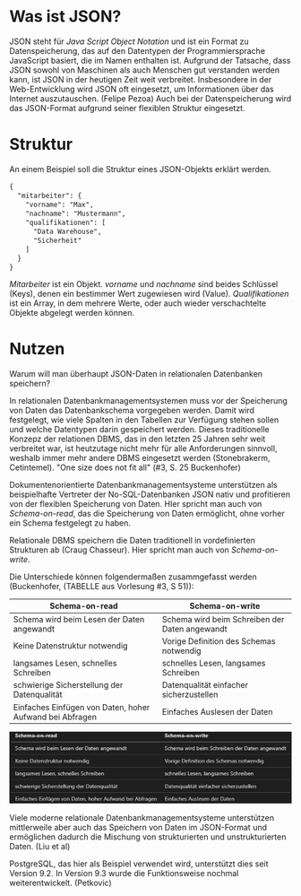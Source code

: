 # Was ist JSON?
JSON steht für *Java Script Object Notation* und ist ein Format zu Datenspeicherung, das auf den Datentypen der Programmiersprache JavaScript basiert, die im Namen enthalten ist. Aufgrund der Tatsache, dass JSON sowohl von Maschinen als auch Menschen gut verstanden werden kann, ist JSON in der heutigen Zeit weit verbreitet. Insbesondere in der Web-Entwicklung wird JSON oft eingesetzt, um Informationen über das Internet auszutauschen. (Felipe Pezoa)
Auch bei der Datenspeicherung wird das JSON-Format aufgrund seiner flexiblen Struktur eingesetzt. 

# Struktur
An einem Beispiel soll die Struktur eines JSON-Objekts erklärt werden.
```
{
  "mitarbeiter": {
    "vorname": "Max",
    "nachname": "Mustermann",
    "qualifikationen": [
      "Data Warehouse",
      "Sicherheit"
    ]
  }
}
```
*Mitarbeiter* ist ein Objekt. *vorname* und *nachname* sind beides Schlüssel (Keys), denen ein bestimmer Wert zugewiesen wird (Value). *Qualifikationen* ist ein Array, in dem mehrere Werte, oder auch wieder verschachtelte Objekte abgelegt werden können.


# Nutzen
Warum will man überhaupt JSON-Daten in relationalen Datenbanken speichern?

In relationalen Datenbankmanagementsystemen muss vor der Speicherung von Daten das Datenbankschema vorgegeben werden. Damit wird festgelegt, wie viele Spalten in den Tabellen zur Verfügung stehen sollen und welche Datentypen darin gespeichert werden.
Dieses traditionelle Konzepz der relationen DBMS, das in den letzten 25 Jahren sehr weit verbreitet war, ist heutzutage nicht mehr für alle Anforderungen sinnvoll, weshalb immer mehr andere DBMS eingesetzt werden (Stonebrakerm, Cetintemel).
"One size does not fit all" (#3, S. 25 Buckenhofer)

Dokumentenorientierte Datenbankmanagementsysteme unterstützen als beispielhafte Vertreter der No-SQL-Datenbanken JSON nativ und profitieren von der flexiblen Speicherung von Daten. HIer spricht man auch von *Schema-on-read*, das die Speicherung von Daten ermöglicht, ohne vorher ein Schema festgelegt zu haben. 

Relationale DBMS speichern die Daten traditionell in vordefinierten Strukturen ab (Craug Chasseur). Hier spricht man auch von *Schema-on-write*.

Die Unterschiede können folgendermaßen zusammgefasst werden (Buckenhofer, (TABELLE aus Vorlesung #3, S 51)):

| Schema-on-read                                           | Schema-on-write                                |
| -------------------------------------------------------- | ---------------------------------------------- |
| Schema wird beim Lesen der Daten angewandt               | Schema wird beim Schreiben der Daten angewandt |
| Keine Datenstruktur notwendig                            | Vorige Definition des Schemas notwendig        |
| langsames Lesen, schnelles Schreiben                     | schnelles Lesen, langsames Schreiben           |
| schwierige Sicherstellung der Datenqualität              | Datenqualität einfacher sicherzustellen        |
| Einfaches Einfügen von Daten, hoher Aufwand bei Abfragen | Einfaches Auslesen der Daten                   |


![Katacoda Logo](./assets/schemas.png)

Viele moderne relationale Datenbankmanagementsysteme unterstützen mittlerweile aber auch das Speichern von Daten im JSON-Format und ermöglichen dadurch die Mischung von strukturierten und unstrukturierten Daten. (Liu et al)

PostgreSQL, das hier als Beispiel verwendet wird, unterstützt dies seit Version 9.2. In Version 9.3 wurde die Funktionsweise nochmal weiterentwickelt. (Petkovic) 